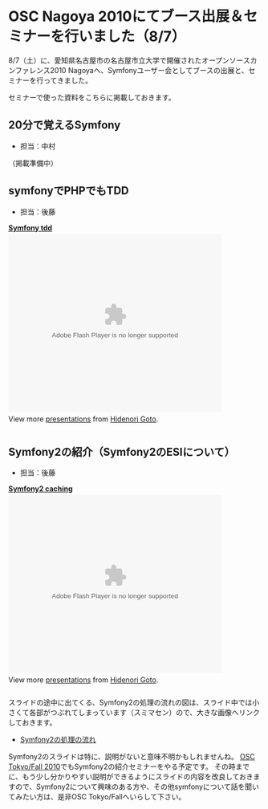 OSC Nagoya 2010にてブース出展＆セミナーを行いました（8/7）
==========================================================

8/7（土）に、愛知県名古屋市の名古屋市立大学で開催されたオープンソースカンファレンス2010 Nagoyaへ、Symfonyユーザー会としてブースの出展と、セミナーを行ってきました。


セミナーで使った資料をこちらに掲載しておきます。


20分で覚えるSymfony
-------------------

- 担当：中村

（掲載準備中）


symfonyでPHPでもTDD
-------------------

- 担当：後藤

<div style="width:425px" id="__ss_4925730"><strong style="display:block;margin:12px 0 4px"><a href="http://www.slideshare.net/hidenorigoto/symfony-tdd" title="Symfony tdd">Symfony tdd</a></strong><object id="__sse4925730" width="425" height="355"><param name="movie" value="http://static.slidesharecdn.com/swf/ssplayer2.swf?doc=symfony-tdd-100808202736-phpapp01&stripped_title=symfony-tdd" /><param name="allowFullScreen" value="true"/><param name="allowScriptAccess" value="always"/><embed name="__sse4925730" src="http://static.slidesharecdn.com/swf/ssplayer2.swf?doc=symfony-tdd-100808202736-phpapp01&stripped_title=symfony-tdd" type="application/x-shockwave-flash" allowscriptaccess="always" allowfullscreen="true" width="425" height="355"></embed></object><div style="padding:5px 0 12px">View more <a href="http://www.slideshare.net/">presentations</a> from <a href="http://www.slideshare.net/hidenorigoto">Hidenori Goto</a>.</div></div>


Symfony2の紹介（Symfony2のESIについて）
---------------------------------------

- 担当：後藤

<div style="width:425px" id="__ss_4925729"><strong style="display:block;margin:12px 0 4px"><a href="http://www.slideshare.net/hidenorigoto/symfony2-caching" title="Symfony2 caching">Symfony2 caching</a></strong><object id="__sse4925729" width="425" height="355"><param name="movie" value="http://static.slidesharecdn.com/swf/ssplayer2.swf?doc=symfony2-caching-100808202734-phpapp02&stripped_title=symfony2-caching" /><param name="allowFullScreen" value="true"/><param name="allowScriptAccess" value="always"/><embed name="__sse4925729" src="http://static.slidesharecdn.com/swf/ssplayer2.swf?doc=symfony2-caching-100808202734-phpapp02&stripped_title=symfony2-caching" type="application/x-shockwave-flash" allowscriptaccess="always" allowfullscreen="true" width="425" height="355"></embed></object><div style="padding:5px 0 12px">View more <a href="http://www.slideshare.net/">presentations</a> from <a href="http://www.slideshare.net/hidenorigoto">Hidenori Goto</a>.</div></div>

スライドの途中に出てくる、Symfony2の処理の流れの図は、スライド中では小さくて各部がつぶれてしまっています（スミマセン）ので、大きな画像へリンクしておきます。

- [Symfony2の処理の流れ](./blog/images/Symfony2-flow.png)



Symfony2のスライドは特に、説明がないと意味不明かもしれませんね。
[OSC Tokyo/Fall 2010](http://www.ospn.jp/osc2010-fall/)でもSymfony2の紹介セミナーをやる予定です。
その時までに、もう少し分かりやすい説明ができるようにスライドの内容を改良しておきますので、Symfony2について興味のある方や、その他symfonyについて話を聞いてみたい方は、是非OSC Tokyo/Fallへいらして下さい。


